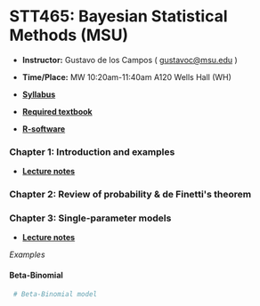 # STT465: Bayesian Statistical Methods (MSU)


* **Instructor:** Gustavo de los Campos ( gustavoc@msu.edu )

* **Time/Place:** MW 10:20am-11:40am A120 Wells Hall (WH)   

* **[Syllabus](https://www.dropbox.com/s/p08vzobbyu6utme/STT465_Syllabus.docx?dl=0)**
* **[Required textbook](http://www.stat.washington.edu/people/pdhoff/book.php)**
* **[R-software](http://www.r-project.org/)**

### Chapter 1: Introduction and examples
* **[Lecture notes](http://www.r-project.org/)**

### Chapter 2: Review of probability & de Finetti's theorem

### Chapter 3: Single-parameter models

* **[Lecture notes](http://www.r-project.org/)**

*Examples*

#### Beta-Binomial
```R
 # Beta-Binomial model

```


